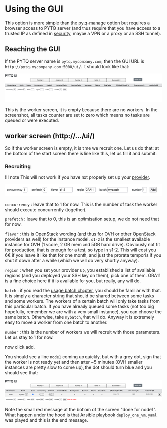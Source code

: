 # Using the GUI

This option is more simple than the [pytq-manage](pytq-manage.md) option but requires a browser access to PYTQ server (and thus require that you have access to a trusted IP as defined in [security](install.md#security), maybe a VPN or a proxy or an SSH tunnel).

## Reaching the GUI

If the PYTQ server name is `pytq.mycompany.com`, then the GUI URL is `http://pytq.mycompany.com:5000/ui/`.
It should look like that:

![ui-start](img/ui-start.png)

This is the worker screen, it is empty because there are no workers. In the screenshot, all tasks counter are set to zero which means no tasks are queued or were executed.

## worker screen (http://.../ui/)

So if the worker screen is empty, it is time we recruit one. Let us do that: at the bottom of the start screen there is line like this, let us fill it and submit:

### Recruiting
!!! note
    This will not work if you have not properly set up your [provider](specific.md#providers-configuration).

![ui-recruit](img/ui-recruit.png)

`concurrency`
:   leave that to 1 for now. This is the number of task the worker should execute concurrently (together).

`prefetch`
:   leave that to 0, this is an optimisation setup, we do not need that for now.

`flavor`
:   this is OpenStack wording (and thus for OVH or other OpenStack providers as well) for the instance model. `s1-2` is the smallest available instance for OVH (1 vcore, 2 GB mem and 5GB hard drive). Obviously not fit for production, that is enough for a test, so type in s1-2. This will cost you 6€ if you leave it like that for one month, and just the prorata temporis if you shut it down after a while (which we will do very shortly anyway).

`region`
:   when you set your provider up, you established a list of available regions (and you deployed your SSH key on them), pick one of them. GRA11 is a fine choice here if it is available for you, but really, any will do.

`batch`
:   if you read the [usage batch chapter](usage.md#batch--b), you should be familiar with that. It is simply a character string that should be shared between some tasks and some workers. The workers of a certain batch will only take tasks from this particular batch. If you have already queued some tasks (not too big hopefully, remember we are with a very small instance), you can choose the same batch. Otherwise, take `mybatch`, that will do. Anyway it is extremely easy to move a worker from one batch to another.

`number`
:   this is the number of workers we will recruit with those parameters. Let us stay to 1 for now.

now click add.

You should see a line `node1` coming up quickly, but with a grey dot, sign that the worker is not ready yet and then after ~5 minutes (OVH smaller instances are pretty slow to come up), the dot should turn blue and you should see that:

![ui-recruit2](img/ui-recruit2.png)

Note the small red message at the bottom of the screen "done for node1". What happen under the hood is that Ansible playbook `deploy_one_vm.yaml` was played and this is the end message.
